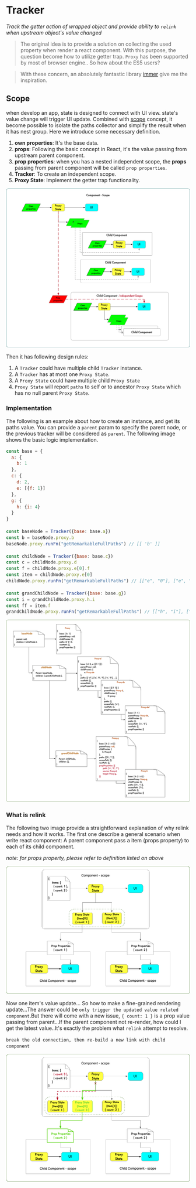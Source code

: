 # Tracker

_Track the getter action of wrapped object and provide ability to `relink` when upstream object's value changed_

> The original idea is to provide a solution on collecting the used property when render a react component. With this purpose, the question become how to utilize getter trap. `Proxy` has been supported by most of browser engine.. So how about the ES5 users?

> With these concern, an absolutely fantastic library [immer](https://github.com/immerjs/immer) give me the inspiration.

## Scope

when develop an app, state is designed to connect with UI view. state's value change will trigger UI update. Combined with [scope](<https://en.wikipedia.org/wiki/Scope_(computer_science)>) concept, it become possible to isolate the paths collector and simplify the result when it has nest group. Here we introduce some necessary definition.

1. **own properties**: It's the base data.
2. **props**: Following the basic concept in React, it's the value passing from upstream parent component.
3. **prop properties**: when you has a nested independent scope, the **props** passing from parent component will be called `prop properties`.
4. **Tracker**: To create an independent scope.
5. **Proxy State**: Implement the getter trap functionality.

![scope_1.png](./docs/scope.png)

Then it has following design rules:

1. A `Tracker` could have multiple child `Tracker` instance.
2. A `Tracker` has at most one `Proxy State`.
3. A `Proxy State` could have multiple child `Proxy State`
4. `Proxy State` will report `paths` to self or to ancestor `Proxy State` which has no null parent `Proxy State`.

### Implementation

The following is an example about how to create an instance, and get its paths value. You can provide a `parent` param to specify the parent node, or the previous tracker will be considered as `parent`. The following image shows the basic logic implementation.

```js
const base = {
  a: {
    b: 1
  },
  c: {
    d: 2,
    e: [{f: 1}]
  },
  g: {
    h: {i: 4}
  }
}

const baseNode = Tracker({base: base.a})
const b = baseNode.proxy.b
baseNode.proxy.runFn("getRemarkableFullPaths") // [[ 'b' ]]

const childNode = Tracker({base: base.c})
const c = childNode.proxy.d
const f = childNode.proxy.e[0].f
const item = childNode.proxy.e[0]
childNode.proxy.runFn("getRemarkableFullPaths") // [["e", "0"], ["e", "0", "f"], ['d']]

const grandChildNode = Tracker({base: base.g})
const i = grandChildNode.proxy.h.i
const ff = item.f
grandChildNode.proxy.runFn("getRemarkableFullPaths") // [["h", "i"], ["e", "0", "f"]]
```

![tree.png](./docs/tree.png)

### What is relink

The following two image provide a straightforward explanation of why relink needs and how it works. The first one describe a general scenario when write react component: A parent component pass a item (props property) to each of its child component.

_note: for props property, please refer to definition listed on above_

![component_1.png](./docs/component_1.png)

Now one item's value update... So how to make a fine-grained rendering update...The answer could be `only trigger the updated value related component`.But there will come with a new issue, `{ count: 1 }` is a prop value passing from parent...If the parent component not re-render, how could I get the latest value..It's exactly the problem what `relink` attempt to resolve.

`break the old connection, then re-build a new link with child component`

![component_2.png](./docs/component_2.png)
